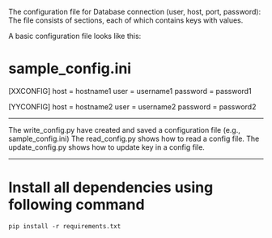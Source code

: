 The configuration file for Database connection (user, host, port, password):
The file consists of sections, each of which contains keys with values.

A basic configuration file looks like this:

# sample_config.ini

[XXCONFIG]
host = hostname1
user = username1
password = password1

[YYCONFIG]
host = hostname2
user = username2
password = password2

-----------------------------------------------------------------------------------------
The write_config.py have created and saved a configuration file (e.g., sample_config.ini)
The read_config.py shows how to read a config file.
The update_config.py shows how to update key in a config file.

-------------------------------------------------------------------------------
 # Install all dependencies using following command

    pip install -r requirements.txt
